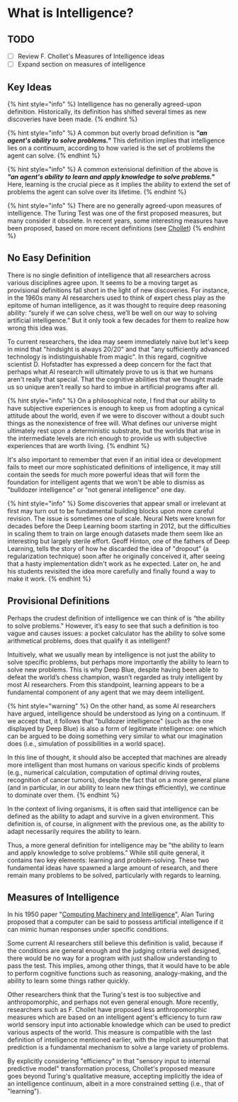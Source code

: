 # What is Intelligence?

## TODO

* [ ] Review F. Chollet's Measures of Intelligence ideas
* [ ] Expand section on measures of intelligence

## Key Ideas

{% hint style="info" %}
Intelligence has no generally agreed-upon definition. Historically, its definition has shifted several times as new discoveries have been made.
{% endhint %}

{% hint style="info" %}
A common but overly broad definition is _**"an agent's ability to solve problems."**_ This definition implies that intelligence lies on a continuum, according to how varied is the set of problems the agent can solve.
{% endhint %}

{% hint style="info" %}
A common extensional definition of the above is _**"an agent's ability to learn and apply knowledge to solve problems."**_ Here, learning is the crucial piece as it implies the ability to extend the set of problems the agent can solve over its lifetime.
{% endhint %}

{% hint style="info" %}
There are no generally agreed-upon measures of intelligence. The Turing Test was one of the first proposed measures, but many consider it obsolete. In recent years, some interesting measures have been proposed, based on more recent definitions (see [Chollet](https://arxiv.org/abs/1911.01547))
{% endhint %}

## No Easy Definition

There is no single definition of intelligence that all researchers across various disciplines agree upon. It seems to be a moving target as provisional definitions fall short in the light of new discoveries. For instance, in the 1960s many AI researchers used to think of expert chess play as the epitome of human intelligence, as it was thought to require deep reasoning ability: “surely if we can solve chess, we’ll be well on our way to solving artificial intelligence.” But it only took a few decades for them to realize how wrong this idea was.  

To current researchers, the idea may seem immediately naive but let's keep in mind that "hindsight is always 20/20" and that "any sufficiently advanced technology is indistinguishable from magic". In this regard, cognitive scientist D. Hofstadter has expressed a deep concern for the fact that perhaps what AI research will ultimately prove to us is that we humans aren't really that special. That the cognitive abilities that we thought made us so unique aren't really so hard to imbue in artificial programs after all.

{% hint style="info" %}
On a philosophical note, I find that our ability to have subjective experiences is enough to keep us from adopting a cynical attitude about the world, even if we were to discover without a doubt such things as the nonexistence of free will. What defines our universe might ultimately rest upon a deterministic substrate, but the worlds that arise in the intermediate levels are rich enough to provide us with subjective experiences that are worth living.
{% endhint %}

It's also important to remember that even if an initial idea or development fails to meet our more sophisticated definitions of intelligence, it may still contain the seeds for much more powerful ideas that will form the foundation for intelligent agents that we won't be able to dismiss as "bulldozer intelligence" or "not general intelligence" one day.

{% hint style="info" %}
Some discoveries that appear small or irrelevant at first may turn out to be fundamental building blocks upon more careful revision. The issue is sometimes one of scale. Neural Nets were known for decades before the Deep Learning boom starting in 2012, but the difficulties in scaling them to train on large enough datasets made them seem like an interesting but largely sterile effort. Geoff Hinton, one of the fathers of Deep Learning, tells the story of how he discarded the idea of "dropout" (a regularization technique) soon after he originally conceived it, after seeing that a hasty implementation didn't work as he expected. Later on, he and his students revisited the idea more carefully and finally found a way to make it work.
{% endhint %}

## Provisional Definitions

Perhaps the crudest definition of intelligence we can think of is “the ability to solve problems." However, it’s easy to see that such a definition is too vague and causes issues: a pocket calculator has the ability to solve some arithmetical problems, does that qualify it as intelligent?

Intuitively, what we usually mean by intelligence is not just the ability to solve specific problems, but perhaps more importantly the ability to learn to solve new problems. This is why Deep Blue, despite having been able to defeat the world’s chess champion, wasn’t regarded as truly intelligent by most AI researchers. From this standpoint, learning appears to be a fundamental component of any agent that we may deem intelligent.

{% hint style="warning" %}
On the other hand, as some AI researchers have argued, intelligence should be understood as lying on a continuum. If we accept that, it follows that "bulldozer intelligence" (such as the one displayed by Deep Blue) is also a form of legitimate intelligence: one which can be argued to be doing something very similar to what our imagination does (i.e., simulation of possibilities in a world space).

In this line of thought, it should also be accepted that machines are already more intelligent than most humans on various specific kinds of problems (e.g., numerical calculation, computation of optimal driving routes, recognition of cancer tumors), despite the fact that on a more general plane (and in particular, in our ability to learn new things efficiently), we continue to dominate over them.
{% endhint %}

In the context of living organisms, it is often said that intelligence can be defined as the ability to adapt and survive in a given environment. This definition is, of course, in alignment with the previous one, as the ability to adapt necessarily requires the ability to learn.

Thus, a more general definition for intelligence may be "the ability to learn and apply knowledge to solve problems." While still quite general, it contains two key elements: learning and problem-solving. These two fundamental ideas have spawned a large amount of research, and there remain many problems to be solved, particularly with regards to learning.

## Measures of Intelligence

In his 1950 paper "[Computing Machinery and Intelligence](https://en.wikipedia.org/wiki/Computing_Machinery_and_Intelligence)", Alan Turing proposed that a computer can be said to possess artificial intelligence if it can mimic human responses under specific conditions.

Some current AI researchers still believe this definition is valid, because if the conditions are general enough and the judging criteria well designed, there would be no way for a program with just shallow understanding to pass the test. This implies, among other things, that it would have to be able to perform cognitive functions such as reasoning, analogy-making, and the ability to learn some things rather quickly.

Other researchers think that the Turing's test is too subjective and anthropomorphic, and perhaps not even general enough. More recently, researchers such as F. Chollet have proposed less anthropomorphic measures which are based on an intelligent agent's efficiency to turn raw world sensory input into actionable knowledge which can be used to predict various aspects of the world. This measure is compatible with the last definition of intelligence mentioned earlier, with the implicit assumption that prediction is a fundamental mechanism to solve a large variety of problems. 

By explicitly considering "efficiency" in that "sensory input to internal predictive model" transformation process, Chollet's proposed measure goes beyond Turing's qualitative measure, accepting implicitly the idea of an intelligence continuum, albeit in a more constrained setting (i.e., that of "learning").
